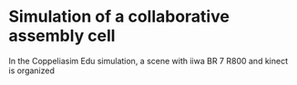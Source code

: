 # Simulation of a collaborative assembly cell
In the Coppeliasim Edu simulation, a scene with iiwa BR 7 R800 and kinect is organized
